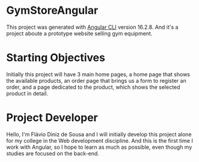 # GymStoreAngular

This project was generated with [Angular CLI](https://github.com/angular/angular-cli) version 16.2.8. And it's a project aboute a prototype website selling gym equipment.

# Starting Objectives

Initially this project will have 3 main home pages, a home page that shows the available products, an order page that brings us a form to register an order, and a page dedicated to the product, which shows the selected product in detail.

# Project Developer

Hello, I'm Flávio Diniz de Sousa and I will initially develop this project alone for my college in the Web development discipline. And this is the first time I work with Angular, so I hope to learn as much as possible, even though my studies are focused on the back-end.